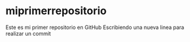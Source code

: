 # miprimerrepositorio
Este es mi primer repositorio en GitHub
Escribiendo una nueva linea para realizar un commit
